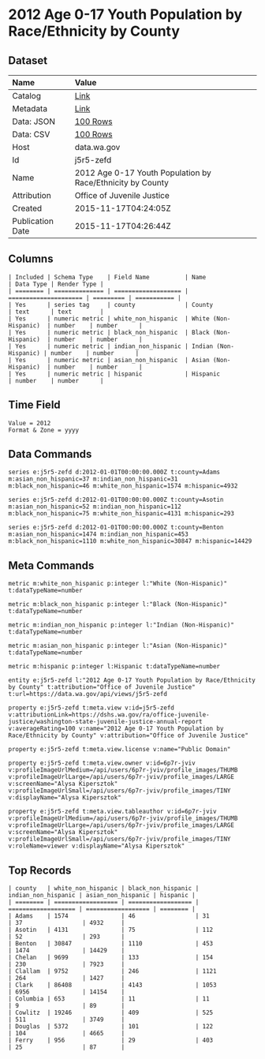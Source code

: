 # 2012 Age 0-17 Youth Population by Race/Ethnicity by County

## Dataset

| Name | Value |
| :--- | :---- |
| Catalog | [Link](https://catalog.data.gov/dataset/2012-age-0-17-youth-population-by-race-ethnicity-by-county) |
| Metadata | [Link](https://data.wa.gov/api/views/j5r5-zefd) |
| Data: JSON | [100 Rows](https://data.wa.gov/api/views/j5r5-zefd/rows.json?max_rows=100) |
| Data: CSV | [100 Rows](https://data.wa.gov/api/views/j5r5-zefd/rows.csv?max_rows=100) |
| Host | data.wa.gov |
| Id | j5r5-zefd |
| Name | 2012 Age 0-17 Youth Population by Race/Ethnicity by County |
| Attribution | Office of Juvenile Justice |
| Created | 2015-11-17T04:24:05Z |
| Publication Date | 2015-11-17T04:26:44Z |

## Columns

```ls
| Included | Schema Type    | Field Name          | Name                  | Data Type | Render Type |
| ======== | ============== | =================== | ===================== | ========= | =========== |
| Yes      | series tag     | county              | County                | text      | text        |
| Yes      | numeric metric | white_non_hispanic  | White (Non-Hispanic)  | number    | number      |
| Yes      | numeric metric | black_non_hispanic  | Black (Non-Hispanic)  | number    | number      |
| Yes      | numeric metric | indian_non_hispanic | Indian (Non-Hispanic) | number    | number      |
| Yes      | numeric metric | asian_non_hispanic  | Asian (Non-Hispanic)  | number    | number      |
| Yes      | numeric metric | hispanic            | Hispanic              | number    | number      |
```

## Time Field

```ls
Value = 2012
Format & Zone = yyyy
```

## Data Commands

```ls
series e:j5r5-zefd d:2012-01-01T00:00:00.000Z t:county=Adams m:asian_non_hispanic=37 m:indian_non_hispanic=31 m:black_non_hispanic=46 m:white_non_hispanic=1574 m:hispanic=4932

series e:j5r5-zefd d:2012-01-01T00:00:00.000Z t:county=Asotin m:asian_non_hispanic=52 m:indian_non_hispanic=112 m:black_non_hispanic=75 m:white_non_hispanic=4131 m:hispanic=293

series e:j5r5-zefd d:2012-01-01T00:00:00.000Z t:county=Benton m:asian_non_hispanic=1474 m:indian_non_hispanic=453 m:black_non_hispanic=1110 m:white_non_hispanic=30847 m:hispanic=14429
```

## Meta Commands

```ls
metric m:white_non_hispanic p:integer l:"White (Non-Hispanic)" t:dataTypeName=number

metric m:black_non_hispanic p:integer l:"Black (Non-Hispanic)" t:dataTypeName=number

metric m:indian_non_hispanic p:integer l:"Indian (Non-Hispanic)" t:dataTypeName=number

metric m:asian_non_hispanic p:integer l:"Asian (Non-Hispanic)" t:dataTypeName=number

metric m:hispanic p:integer l:Hispanic t:dataTypeName=number

entity e:j5r5-zefd l:"2012 Age 0-17 Youth Population by Race/Ethnicity by County" t:attribution="Office of Juvenile Justice" t:url=https://data.wa.gov/api/views/j5r5-zefd

property e:j5r5-zefd t:meta.view v:id=j5r5-zefd v:attributionLink=https://dshs.wa.gov/ra/office-juvenile-justice/washington-state-juvenile-justice-annual-report v:averageRating=100 v:name="2012 Age 0-17 Youth Population by Race/Ethnicity by County" v:attribution="Office of Juvenile Justice"

property e:j5r5-zefd t:meta.view.license v:name="Public Domain"

property e:j5r5-zefd t:meta.view.owner v:id=6p7r-jviv v:profileImageUrlMedium=/api/users/6p7r-jviv/profile_images/THUMB v:profileImageUrlLarge=/api/users/6p7r-jviv/profile_images/LARGE v:screenName="Alysa Kipersztok" v:profileImageUrlSmall=/api/users/6p7r-jviv/profile_images/TINY v:displayName="Alysa Kipersztok"

property e:j5r5-zefd t:meta.view.tableauthor v:id=6p7r-jviv v:profileImageUrlMedium=/api/users/6p7r-jviv/profile_images/THUMB v:profileImageUrlLarge=/api/users/6p7r-jviv/profile_images/LARGE v:screenName="Alysa Kipersztok" v:profileImageUrlSmall=/api/users/6p7r-jviv/profile_images/TINY v:roleName=viewer v:displayName="Alysa Kipersztok"
```

## Top Records

```ls
| county   | white_non_hispanic | black_non_hispanic | indian_non_hispanic | asian_non_hispanic | hispanic | 
| ======== | ================== | ================== | =================== | ================== | ======== | 
| Adams    | 1574               | 46                 | 31                  | 37                 | 4932     | 
| Asotin   | 4131               | 75                 | 112                 | 52                 | 293      | 
| Benton   | 30847              | 1110               | 453                 | 1474               | 14429    | 
| Chelan   | 9699               | 133                | 154                 | 230                | 7923     | 
| Clallam  | 9752               | 246                | 1121                | 264                | 1427     | 
| Clark    | 86408              | 4143               | 1053                | 6956               | 14154    | 
| Columbia | 653                | 11                 | 11                  | 9                  | 89       | 
| Cowlitz  | 19246              | 409                | 525                 | 511                | 3749     | 
| Douglas  | 5372               | 101                | 122                 | 104                | 4665     | 
| Ferry    | 956                | 29                 | 403                 | 25                 | 87       | 
```